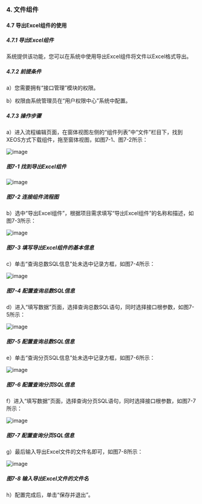 ### 4. 文件组件

#### 4.7 导出Excel组件的使用

##### 4.7.1 导出Excel组件

系统提供该功能，您可以在系统中使用导出Excel组件将文件以Excel格式导出。

##### 4.7.2 前提条件

a）您需要拥有“接口管理”模块的权限。

b）权限由系统管理员在“用户权限中心”系统中配置。

##### 4.7.3 操作步骤

a）进入流程编辑页面，在窗体视图左侧的“组件列表”中“文件”栏目下，找到XEOS方式下载组件，拖至窗体视图，如图7-1、图7-2所示：

![image](https://user-images.githubusercontent.com/79617492/181187788-73722e97-0e9a-45ce-8909-dd8f7863384f.png)

##### 图7-1 找到导出Excel组件

![image](https://user-images.githubusercontent.com/79617492/181187814-e148e076-7605-4083-a079-5097dccc10d7.png)

##### 图7-2 连接组件流程图

b）选中“导出Excel组件”，根据项目需求填写“导出Excel组件”的名称和描述，如图7-3所示：

![image](https://user-images.githubusercontent.com/79617492/181187836-4500769d-4c4a-444b-865a-0682c74859be.png)

##### 图7-3 填写导出Excel组件的基本信息

c）单击“查询总数SQL信息”处未选中记录方框，如图7-4所示：

![image](https://user-images.githubusercontent.com/79617492/181187862-911f1493-05be-48b6-832a-319e415a0207.png)

##### 图7-4 配置查询总数SQL信息

d）进入“填写数据”页面，选择查询总数SQL语句，同时选择接口根参数，如图7-5所示：

![image](https://user-images.githubusercontent.com/79617492/181187880-45c03383-63e4-4249-89cc-9a9703a70ff5.png)

##### 图7-5 配置查询总数SQL信息

e）单击“查询分页SQL信息”处未选中记录方框，如图7-6所示：

![image](https://user-images.githubusercontent.com/79617492/181187885-4420bed1-cdf4-4f17-aaff-d0145296bbf3.png)

##### 图7-6 配置查询分页SQL信息

f）进入“填写数据”页面，选择查询分页SQL语句，同时选择接口根参数，如图7-7所示：

![image](https://user-images.githubusercontent.com/79617492/181187906-fb7f0fbd-2775-4b9a-a2dc-66feda5e8f60.png)

##### 图7-7 配置查询分页SQL信息

g）最后输入导出Excel文件的文件名即可，如图7-8所示：

![image](https://user-images.githubusercontent.com/79617492/181187924-0f72719c-61b3-4901-a41d-fac05bab9d83.png)

##### 图7-8 输入导出Excel文件的文件名

h）配置完成后，单击“保存并退出”。
